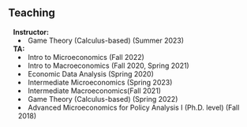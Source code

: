 <p></p>

## Teaching

<h4 style="margin:0 10px 0;">Instructor:</h4>
<div class="col-sm-9" style="position: relative;padding-right: 15px;padding-left: 20px;">
  <li>Game Theory (Calculus-based) (Summer 2023) </li>
</div>


<h4 style="margin:0 10px 0;">TA:</h4>
<div class="col-sm-9" style="position: relative;padding-right: 15px;padding-left: 20px;">
  <li>Intro to Microeconomics (Fall 2022)</li>
  <li>Intro to Macroeconomics (Fall 2020, Spring 2021)</li>
  <li>Economic Data Analysis (Spring 2020)</li>
  <li>Intermediate Microeconomics (Spring 2023)</li>
  <li>Intermediate Macroeconomics(Fall 2021)</li>
  <li>Game Theory (Calculus-based) (Spring 2022)</li>
  <li>Advanced Microeconomics for Policy Analysis I (Ph.D. level) (Fall 2018)</li>
</div>

